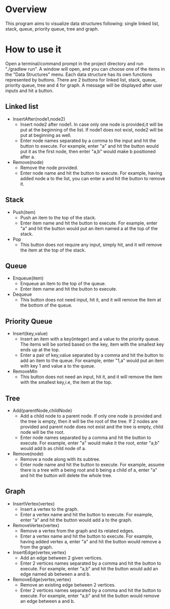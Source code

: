 # Overview
This program aims to visualize data structures following: 
single linked list, stack, queue, priority queue, tree and graph.
# How to use it
Open a terminal/command prompt in the project directory and run "./gradlew run".
A window will open, and you can choose one of the items in the "Data Structures" menu.
Each data structure has its own functions represented by buttons.
There are 2 buttons for linked list, stack, queue, priority queue, tree and 4 for graph.
A message will be displayed after user inputs and hit a button.
## Linked list
* InsertAfter(node1,node2) 
  * Insert node2 after node1. In case only one node is provided,it will be put at the beginning of the list. If node1 does not exist, node2 will be put at beginning as well.
  * Enter node names separated by a comma to the input and hit the button to execute. For example, enter "a" and hit the button would put it as the first node, then enter "a,b" would make b positioned after a.
* Remove(node)
  * Remove the node provided.
  * Enter node name and hit the button to execute. For example, having added node a to the list, you can enter a and hit the button to remove it.
## Stack
* Push(item)
  * Push an item to the top of the stack.
  * Enter item name and hit the button to execute. For example, enter "a" and hit the button would put an item named a at the top of the stack.
* Pop
  * This button does not require any input, simply hit, and it will remove the item at the top of the stack.
## Queue
* Enqueue(item)
  * Enqueue an item to the top of the queue.
  * Enter item name and hit the button to execute.
* Dequeue
  * This button does not need input, hit it, and it will remove the item at the bottom of the queue.
## Priority Queue
* Insert(key,value)
  * Insert an item with a key(integer) and a value to the priority queue. The items will be sorted based on the key, item with the smallest key ends up at the top.
  * Enter a pair of key,value separated by a comma and hit the button to add an item to the queue. For example, enter "1,a" would put an item with key 1 and value a to the queue.
* RemoveMin
  * This button does not need an input, hit it, and it will remove the item with the smallest key,i.e, the item at the top.
## Tree
* Add(parentNode,childNode)
  * Add a child node to a parent node. If only one node is provided and the tree is empty, then it will be the root of the tree. If 2 nodes are provided and parent node does not exist and the tree is empty, child node will be the root.
  * Enter node names separated by a comma and hit the button to execute. For example, enter "a" would make it the root, enter "a,b" would add b as child node of a.
* Remove(node)
  * Remove a node along with its subtree.
  * Enter node name and hit the button to execute. For example, assume there is a tree with a being root and b being a child of a, enter "a" and hit the button will delete the whole tree.
## Graph
* InsertVertex(vertex)
  * Insert a vertex to the graph.
  * Enter a vertex name and hit the button to execute. For example, enter "a" and hit the button would add a to the graph.
* RemoveVertex(vertex)
  * Remove a vertex from the graph and its related edges.
  * Enter a vertex name and hit the button to execute. For example, having added vertex a, enter "a" and hit the button would remove a from the graph.
* InsertEdge(vertex,vertex)
  * Add an edge between 2 given vertices.
  * Enter 2 vertices names separated by a comma and hit the button to execute. For example, enter "a,b" and hit the button would add an edge named ab between a and b.
* RemoveEdge(vertex,vertex)
  * Remove an existing edge between 2 vertices.
  * Enter 2 vertices names separated by a comma and hit the button to execute. For example, enter "a,b" and hit the button would remove an edge between a and b.
